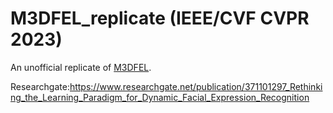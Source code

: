 # M3DFEL_replicate (IEEE/CVF CVPR 2023)
An unofficial replicate of [M3DFEL](https://openaccess.thecvf.com/content/CVPR2023/papers/Wang_Rethinking_the_Learning_Paradigm_for_Dynamic_Facial_Expression_Recognition_CVPR_2023_paper.pdf).

Researchgate:https://www.researchgate.net/publication/371101297_Rethinking_the_Learning_Paradigm_for_Dynamic_Facial_Expression_Recognition
